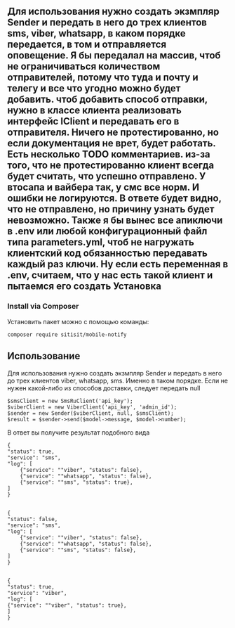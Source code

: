 Для использования нужно создать экзмпляр Sender и передать в него до трех клиентов sms, viber, whatsapp, в каком порядке передается, в том и отправляется оповещение. Я бы передалал на массив, чтоб не ограничиваться количеством отправителей, потому что туда и почту и телегу и все что угодно можно будет добавить. чтоб добавить способ отправки, нужно в классе клиента реализовать интерфейс IClient и передавать его в отправителя. Ничего не протестированно, но если документация не врет, будет работать. Есть несколько TODO комментариев. из-за того, что не протестированно клиент всегда будет считать, что успешно отправлено. У втосапа и вайбера так, у смс все норм. И ошибки не логируются. В ответе будет видно, что не отправлено, но причину узнать будет невозможно. Также я бы вынес все апиключи в .env или любой конфигурационный файл типа parameters.yml, чтоб не нагружать клиентский код обязанностью передавать каждый раз ключи. Ну если есть переменная в .env, считаем, что у нас есть такой клиент и пытаемся его создать
Установка
------------

### Install via Composer

Установить пакет можно с помощью команды:

~~~
composer require sitisit/mobile-notify
~~~

Использование
------------

Для использования нужно создать экзмпляр Sender и передать в него до трех клиентов  viber, whatsapp, sms. Именно в таком порядке.
Если не нужен какой-либо из способов доставки, следует передать null

~~~
$smsClient = new SmsRuClient('api_key');
$viberClient = new ViberClient('api_key', 'admin_id');
$sender = new Sender($viberClient, null, $smsClient);
$result = $sender->send($model->message, $model->number);
~~~

В ответ вы получите результат подобного вида
~~~
{
"status": true,
"service": "sms",
"log": [
    {"service": ""viber", "status": false},
    {"service": ""whatsapp", "status": false},
    {"service": ""sms", "status": true},
]
}


{
"status": false,
"service": "sms",
"log": [
    {"service": ""viber", "status": false},
    {"service": ""whatsapp", "status": false},
    {"service": ""sms", "status": false},
]
}


{
"status": true,
"service": "viber",
"log": [
{"service": ""viber", "status": true},
]
}
~~~
